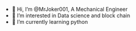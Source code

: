 - 👋 Hi, I’m @MrJoker001, A Mechanical Engineer
- 👀 I’m interested in Data science and block chain
- 🌱 I’m currently learning python
<!---
MrJoker001/MrJoker001 is a ✨ special ✨ repository because its `README.md` (this file) appears on your GitHub profile.
You can click the Preview link to take a look at your changes.
--->
